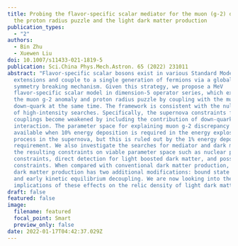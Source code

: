 ```yaml
---
title: Probing the flavor-specific scalar mediator for the muon (g-2) deviation,
  the proton radius puzzle and the light dark matter production
publication_types:
  - "2"
authors:
  - Bin Zhu
  - Xuewen Liu
doi: 10.1007/s11433-021-1819-5
publication: Sci.China Phys.Mech.Astron. 65 (2022) 231011
abstract: "Flavor-specific scalar bosons exist in various Standard Model
  extensions and couple to a single generation of fermions via a global flavor
  symmetry breaking mechanism. Given this strategy, we propose a MeV
  flavor-specific scalar model in dimension-5 operator series, which explains
  the muon g-2 anomaly and proton radius puzzle by coupling with the muon and
  down-quark at the same time. The framework is consistent with the null result
  of high-intensity searches. Specifically, the supernova constraints for muon
  couplings become weakened by including the contribution of down-quark
  interaction. The parameter space for explaining muon g-2 discrepancy is
  available when 10% energy deposition is required in the energy explosion
  process in the supernova, but this is ruled out by the 1% energy deposition
  requirement. We also investigate the searches for mediator and dark matter and
  the resulting constraints on viable parameter space such as nuclear physics
  constraints, direct detection for light boosted dark matter, and possible CMB
  constraints. When compared with conventional dark matter production, light
  dark matter production has two additional modifications: bound state formation
  and early kinetic equilibrium decoupling. We are now looking into the
  implications of these effects on the relic density of light dark matter."
draft: false
featured: false
image:
  filename: featured
  focal_point: Smart
  preview_only: false
date: 2022-01-17T04:42:37.029Z
---
```

